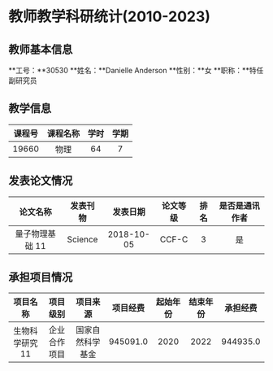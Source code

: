 # 教师教学科研统计(2010-2023)
## 教师基本信息
**工号：**30530
**姓名：**Danielle Anderson
**性别：**女
**职称：**特任副研究员
## 教学信息
|课程号|课程名称|学时|学期|
|:---:|:---:|:---:|:---:|
|19660|物理|64|7|
## 发表论文情况
|论文名称|发表刊物|发表日期|论文等级|排名|是否是通讯作者|
|:---:|:---:|:---:|:---:|:---:|:---:|
|量子物理基础 11|Science|2018-10-05|CCF-C|3|是|
## 承担项目情况
|项目名称|项目级别|项目来源|项目经费|起始年份|结束年份|承担经费|
|:---:|:---:|:---:|:---:|:---:|:---:|:---:|
|生物科学研究 11|企业合作项目|国家自然科学基金|945091.0|2020|2022|944935.0|
